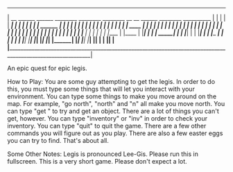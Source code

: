 ___________________________________________________________________________________________________________________
|  __        ______  ______    ________   ________           ________    __    __   ______   ________  __________  |
|  | |      |  ____| |  ___|   |__  ___| |  _____|          | ______ |   | |   | | |  ____| |  _____| |___    ___| |
|  | |      | |__    | | ____     | |    | |_____           | |    | |   | |   | | | |__    | |_____      |  |     |
|  | |      |  __|   | | |_  |    | |    |_____  |          | |    | |   | |   | | |  __|   |_____  |     |  |     |
|  | |____  | |____  | |___| | ___| |__   _____| |          | |____| |   | |___| | | |____   _____| |     |  |     |
|  |______| |______| |_______| |_______| |_______|          |________|__ |_______| |______| |_______|     |__|     |
|                                                                    |__|                                          |
|__________________________________________________________________________________________________________________|

An epic quest for epic legis.

How to Play:
You are some guy attempting to get the legis. In order to do this, you must type some things that will let you interact with your environment.
You can type some things to make you move around on the map. For example, "go north", "north" and "n" all make you move north.
You can type "get <insert object here>" to try and get an object. There are a lot of things you can't get, however.
You can type "inventory" or "inv" in order to check your inventory.
You can type "quit" to quit the game.
There are a few other commands you will figure out as you play.
There are also a few easter eggs you can try to find.
That's about all.

Some Other Notes:
Legis is pronounced Lee-Gis.
Please run this in fullscreen.
This is a very short game. Please don't expect a lot.